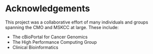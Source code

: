 # Acknowledgements

This project was a collaborative effort of many individuals and groups spanning the CMO and MSKCC at large. These include:

* The cBioPortal for Cancer Genomics
* The High Performance Computing Group
* Clinical Bioinformatics
